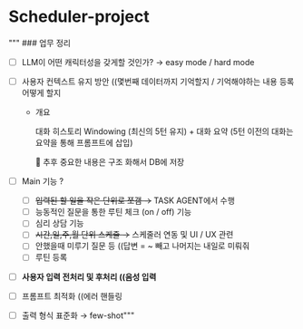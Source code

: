 # Scheduler-project
""" ### 업무 정리

- [ ]  LLM이 어떤 캐릭터성을 갖게할 것인가? → easy mode / hard mode
- [ ]  사용자 컨텍스트 유지 방안 ((몇번째 데이터까지 기억할지 / 기억해야하는 내용 등록 어떻게 할지
    - 개요
        
        대화 히스토리 Windowing  (최신의 5턴 유지) + 대화 요약 (5턴 이전의 대화는 요약을 통해 프롬프트에 삽입)
        
        🚨 추후 중요한 내용은 구조 화해서 DB에 저장
        
- [ ]  Main 기능 ?
    - [ ]  ~~입력된 할 일을 작은 단위로 쪼갬 →~~ TASK AGENT에서 수행
    - [ ]  능동적인 질문을 통한 루틴 체크 (on / off) 기능
    - [ ]  심리 상담 기능
    - [ ]  ~~시간,일,주,월 단위 스케줄 →~~ 스케줄러 연동 및 UI / UX 관련
    - [ ]  안했을때 미루기 질문 등 ((답변 = ~ 빼고 나머지는 내일로 미뤄줘
    - [ ]  루틴 등록
- [ ]  **사용자 입력 전처리 및 후처리 ((음성 입력**
- [ ]  프롬프트 최적화 ((에러 핸들링
- [ ]  출력 형식 표준화 → few-shot"""
